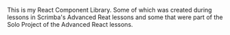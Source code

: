 This is my React Component Library.
Some of which was created during lessons in Scrimba's Advanced Reat lessons and some that were part of the Solo Project of the Advanced React lessons.

